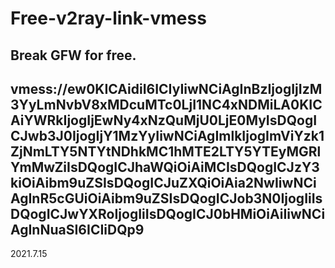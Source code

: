 # Free-v2ray-link-vmess
Break GFW for free.  
-
vmess://ew0KICAidiI6ICIyIiwNCiAgInBzIjogIjIzM3YyLmNvbV8xMDcuMTc0LjI1NC4xNDMiLA0KICAiYWRkIjogIjEwNy4xNzQuMjU0LjE0MyIsDQogICJwb3J0IjogIjY1MzYyIiwNCiAgImlkIjogImViYzk1ZjNmLTY5NTYtNDhkMC1hMTE2LTY5YTEyMGRlYmMwZiIsDQogICJhaWQiOiAiMCIsDQogICJzY3kiOiAibm9uZSIsDQogICJuZXQiOiAia2NwIiwNCiAgInR5cGUiOiAibm9uZSIsDQogICJob3N0IjogIiIsDQogICJwYXRoIjogIiIsDQogICJ0bHMiOiAiIiwNCiAgInNuaSI6ICIiDQp9
-
2021.7.15

